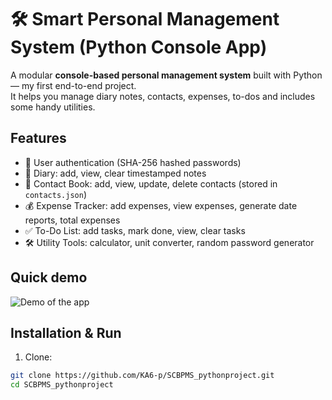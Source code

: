 # 🛠 Smart Personal Management System (Python Console App)

A modular **console-based personal management system** built with Python — my first end-to-end project.  
It helps you manage diary notes, contacts, expenses, to-dos and includes some handy utilities.

## Features
- 🔐 User authentication (SHA-256 hashed passwords)
- 📝 Diary: add, view, clear timestamped notes
- 📇 Contact Book: add, view, update, delete contacts (stored in `contacts.json`)
- 💰 Expense Tracker: add expenses, view expenses, generate date reports, total expenses
- ✅ To-Do List: add tasks, mark done, view, clear tasks
- 🛠 Utility Tools: calculator, unit converter, random password generator

## Quick demo
![Demo of the app](assets/demo.png)

## Installation & Run
1. Clone:
```bash
git clone https://github.com/KA6-p/SCBPMS_pythonproject.git
cd SCBPMS_pythonproject

